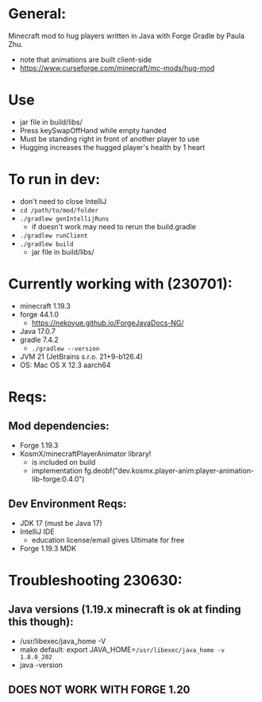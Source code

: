 # General:
Minecraft mod to hug players written in Java with Forge Gradle by Paula Zhu.
- note that animations are built client-side
- https://www.curseforge.com/minecraft/mc-mods/hug-mod

# Use
- jar file in build/libs/
- Press keySwapOffHand while empty handed
- Must be standing right in front of another player to use
- Hugging increases the hugged player's health by 1 heart

# To run in dev:
- don't need to close IntelliJ
- `cd /path/to/mod/folder`
- `./gradlew genIntellijRuns`
    - if doesn't work may need to rerun the build.gradle
- `./gradlew runClient`
- `./gradlew build`
    - jar file in build/libs/

# Currently working with (230701):
- minecraft 1.19.3
- forge 44.1.0
    - https://nekoyue.github.io/ForgeJavaDocs-NG/
- Java 17.0.7
- gradle 7.4.2
    - `./gradlew --version`
- JVM 21 (JetBrains s.r.o. 21+9-b126.4)
- OS: Mac OS X 12.3 aarch64

# Reqs:

## Mod dependencies:
- Forge 1.19.3
- KosmX/minecraftPlayerAnimator library!
    - is included on build
    - implementation fg.deobf("dev.kosmx.player-anim:player-animation-lib-forge:0.4.0")

## Dev Environment Reqs:
- JDK 17 (must be Java 17)
- IntelliJ IDE
    - education license/email gives Ultimate for free
- Forge 1.19.3 MDK

# Troubleshooting 230630:

## Java versions (1.19.x minecraft is ok at finding this though):
- /usr/libexec/java_home -V
- make default: export JAVA_HOME=`/usr/libexec/java_home -v 1.8.0_202`
- java -version

## DOES NOT WORK WITH FORGE 1.20
